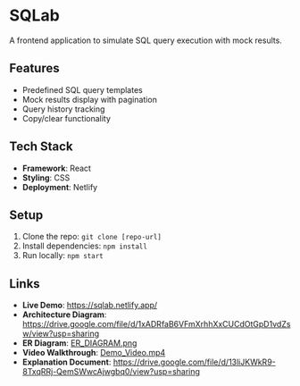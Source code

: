 # SQLab 

A frontend application to simulate SQL query execution with mock results.

## Features
- Predefined SQL query templates
- Mock results display with pagination
- Query history tracking
- Copy/clear functionality

## Tech Stack
- **Framework**: React
- **Styling**: CSS
- **Deployment**: Netlify

## Setup
1. Clone the repo: `git clone [repo-url]`
2. Install dependencies: `npm install`
3. Run locally: `npm start`

## Links
- **Live Demo**: https://sqlab.netlify.app/
- **Architecture Diagram**: https://drive.google.com/file/d/1xADRfaB6VFmXrhhXxCUCdOtGpD1vdZsw/view?usp=sharing
- **ER Diagram**: [ER_DIAGRAM.png](/docs/ER_DIAGRAM.png)
- **Video Walkthrough**: [Demo_Video.mp4](/docs/Demo_Video.mp4)
- **Explanation Document**: https://drive.google.com/file/d/13liJKWkR9-8TxqRRj-QemSWwcAjwgbq0/view?usp=sharing
